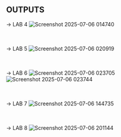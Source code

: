 ## OUTPUTS

-> LAB 4
![Screenshot 2025-07-06 014740](https://github.com/user-attachments/assets/84881462-4209-4e3c-9ef8-a3e911d2401d)
<br>
<br>
<br>

-> LAB 5
![Screenshot 2025-07-06 020919](https://github.com/user-attachments/assets/16adab93-4df1-47b8-bf0c-32f51f5b7336)
<br>
<br>
<br>

-> LAB 6
![Screenshot 2025-07-06 023705](https://github.com/user-attachments/assets/2177c1b6-b8fd-43f1-b755-d4ea7f9bf986)
![Screenshot 2025-07-06 023744](https://github.com/user-attachments/assets/97c7f4f7-d422-4dfc-b792-ca10a77362a2)
<br>
<br>
<br>

-> LAB 7
![Screenshot 2025-07-06 144735](https://github.com/user-attachments/assets/097205ff-baa1-4391-987a-fd03911b0ee0)
<br>
<br>
<br>

-> LAB 8
![Screenshot 2025-07-06 201144](https://github.com/user-attachments/assets/b5e530b7-25e0-441c-b953-d4e4dab54ae9)
<br>
<br>
<br>
